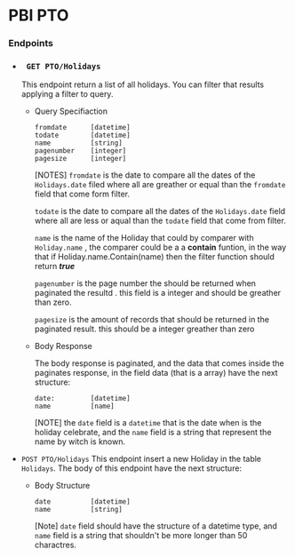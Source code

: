 # PBI PTO

### Endpoints 

- ### ``` GET PTO/Holidays``` 

    This endpoint return a list of all holidays. You can filter that results applying a filter to query. 

    - Query Specifiaction 
        ```
        fromdate      [datetime]      
        todate        [datetime]
        name          [string]
        pagenumber    [integer]
        pagesize      [integer]
        ```
        [NOTES] 
        ```fromdate``` is the date to compare all the dates of the ```Holidays.date``` filed where all are greather or equal than the ```fromdate``` field that come form filter.

        ```todate``` is the date to compare all the dates of the ```Holidays.date```  field where all are less or aqual than the ```todate``` field that come from filter. 

        ```name``` is the name of the Holiday that could by comparer with ```Holiday.name``` , the comparer could be a a **contain** funtion, in the way that if Holiday.name.Contain(name) then the filter function should return ***true***

        ```pagenumber``` is the page number the should be returned  when paginated the resultd . this field is a integer and should be greather than zero. 

        ```pagesize``` is the amount of records that should be returned in the paginated result. this should be a integer greather than zero    


    - Body Response    

        The body response is paginated, and the data that comes inside the paginates response, in the field data (that is a array) have the next structure:

        ```
        date:         [datetime] 
        name          [name] 
        ```

        [NOTE] 
        the ```date``` field is a ```datetime``` that is the date when is the holiday celebrate, and the ```name``` field is a string that represent the name by witch is known.  

       
- ```POST PTO/Holidays```
    This endpoint insert a new Holiday in the table ```Holidays```. The body of this endpoint have the next structure: 

    - Body Structure
        ```
        date          [datetime]
        name          [string]
        ```

        [Note] 
            ```date``` field should have the structure of a datetime type, and ``name`` field is a string that shouldn't be more longer than 50 charactres. 

